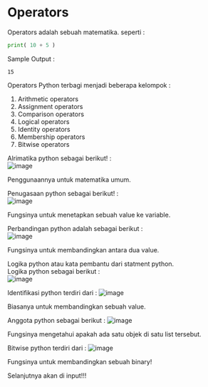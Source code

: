 # Operators
Operators adalah sebuah matematika. seperti :<br>
```py
print( 10 + 5 )
```
Sample Output :
```
15
```
Operators Python terbagi menjadi beberapa kelompok :<br>
1. Arithmetic operators
2. Assignment operators
3. Comparison operators
4. Logical operators
5. Identity operators
6. Membership operators
7. Bitwise operators

Alrimatika python sebagai berikut! :<br>
![image](https://github.com/zansen000/Program-Languages-Introduction/assets/95951004/4d87832e-4ecb-40cb-9f41-b8ac74be51ca)

Penggunaannya untuk matematika umum.<br>

Penugasaan python sebagai berikut! :<br>
![image](https://github.com/zansen000/Program-Languages-Introduction/assets/95951004/727bde32-fdb2-4817-bf05-fa650496ace6)

Fungsinya untuk menetapkan sebuah value ke variable.<br>


Perbandingan python adalah sebagai berikut :<br>
![image](https://github.com/zansen000/Program-Languages-Introduction/assets/95951004/d3d6d02f-2825-4fd4-acdd-a4288cb9caa8)

Fungsinya untuk membandingkan antara dua value.<br>

Logika python atau kata pembantu dari statment python. <br>
Logika python sebagai berikut :<br>
![image](https://github.com/zansen000/Program-Languages-Introduction/assets/95951004/74ab8964-11f2-4b75-a9f7-ecb6cf8aa559)

Identifikasi python terdiri dari :
![image](https://github.com/zansen000/Program-Languages-Introduction/assets/95951004/1a126e26-570d-4b9d-8d3a-fed8fd42c97e)

Biasanya untuk membandingkan sebuah value.<br>

Anggota python sebagai berikut :
![image](https://github.com/zansen000/Program-Languages-Introduction/assets/95951004/4a8e3950-9309-4a97-8857-09adedb3acda)

Fungsinya mengetahui apakah ada satu objek di satu list tersebut.<br>

Bitwise python terdiri dari :
![image](https://github.com/zansen000/Program-Languages-Introduction/assets/95951004/7aee5f54-cb95-4442-803f-8362bff94944)

Fungsinya untuk membandingkan sebuah binary!<br>

Selanjutnya akan di input!!!

